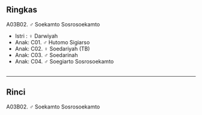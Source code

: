 ## Ringkas

A03B02. ♂ Soekamto Sosrosoekamto
	<br/>

*	Istri : ♀ Darwiyah 
	<br/>
*	Anak: C01. ♂ Hutomo Sigiarso
*	Anak: C02. ♀ Soedariyah (TB)
*	Anak: C03. ♂ Soedarinah
*	Anak: C04. ♂ Soegiarto Sosrosoekamto
	<br/><br/>

-- -- --

## Rinci

A03B02. ♂ Soekamto Sosrosoekamto
	<br/>
